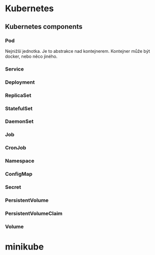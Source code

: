 
# Kubernetes

## Kubernetes components

### Pod
Nejnižší jednotka. Je to abstrakce nad kontejnerem. Kontejner může být docker, nebo něco jiného.

### Service


### Deployment

### ReplicaSet

### StatefulSet

### DaemonSet

### Job

### CronJob

### Namespace

### ConfigMap

### Secret

### PersistentVolume

### PersistentVolumeClaim

### Volume

# minikube

